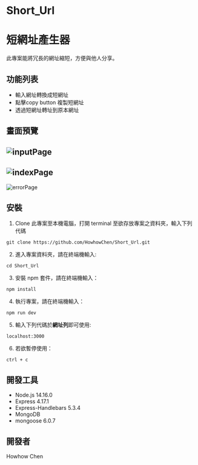 # Short_Url
# 短網址產生器

此專案能將冗長的網址縮短，方便與他人分享。

## 功能列表

- 輸入網址轉換成短網址
- 點擊copy button 複製短網址
- 透過短網址轉址到原本網址

## 畫面預覽

![inputPage](https://user-images.githubusercontent.com/106914854/189543026-b7f0aa0d-35b4-48d0-971f-85f7ec31fc8c.PNG)
---

![indexPage](https://user-images.githubusercontent.com/106914854/189542133-a95f31b5-3f1e-43ce-af63-14e47f47d149.PNG)
---


![errorPage](https://user-images.githubusercontent.com/106914854/189542279-08e96330-1644-4fa0-ad7a-3bfa3633bcf7.PNG)

##  安裝

1. Clone 此專案至本機電腦，打開 terminal 至欲存放專案之資料夾，輸入下列代碼

```
git clone https://github.com/HowhowChen/Short_Url.git
```

2. 進入專案資料夾，請在終端機輸入:

```
cd Short_Url
```

3. 安裝 npm 套件，請在終端機輸入：
```
npm install
```

4. 執行專案，請在終端機輸入：
```
npm run dev
```

5. 輸入下列代碼於**網址列**即可使用:
```
localhost:3000
```

6. 若欲暫停使用：
```
ctrl + c
```
## 開發工具
- Node.js 14.16.0
- Express 4.17.1
- Express-Handlebars 5.3.4
- MongoDB
- mongoose 6.0.7


## 開發者
Howhow Chen

